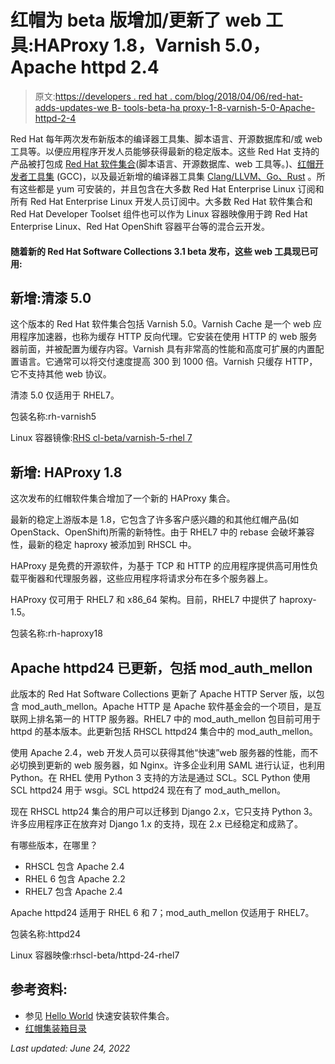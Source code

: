 # 红帽为 beta 版增加/更新了 web 工具:HAProxy 1.8，Varnish 5.0，Apache httpd 2.4

> 原文:[https://developers . red hat . com/blog/2018/04/06/red-hat-adds-updates-we B- tools-beta-ha proxy-1-8-varnish-5-0-Apache-httpd-2-4](https://developers.redhat.com/blog/2018/04/06/red-hat-adds-updates-web-tools-beta-haproxy-1-8-varnish-5-0-apache-httpd-2-4)

Red Hat 每年两次发布新版本的编译器工具集、脚本语言、开源数据库和/或 web 工具等。以便应用程序开发人员能够获得最新的稳定版本。这些 Red Hat 支持的产品被打包成 [Red Hat 软件集合](https://developers.redhat.com/products/softwarecollections/overview/)(脚本语言、开源数据库、web 工具等。)、[红帽开发者工具集](https://developers.redhat.com/products/developertoolset/overview/) (GCC)，以及最近新增的编译器工具集 [Clang/LLVM、Go、Rust](https://developers.redhat.com/products/clang-llvm-go-rust/overview/) 。所有这些都是 yum 可安装的，并且包含在大多数 Red Hat Enterprise Linux 订阅和所有 Red Hat Enterprise Linux 开发人员订阅中。大多数 Red Hat 软件集合和 Red Hat Developer Toolset 组件也可以作为 Linux 容器映像用于跨 Red Hat Enterprise Linux、Red Hat OpenShift 容器平台等的混合云开发。

#### 随着新的 Red Hat Software Collections 3.1 beta 发布，这些 web 工具现已可用:

## **新增:清漆 5.0**

这个版本的 Red Hat 软件集合包括 Varnish 5.0。Varnish Cache 是一个 web 应用程序加速器，也称为缓存 HTTP 反向代理。它安装在使用 HTTP 的 web 服务器前面，并被配置为缓存内容。Varnish 具有非常高的性能和高度可扩展的内置配置语言。它通常可以将交付速度提高 300 到 1000 倍。Varnish 只缓存 HTTP，它不支持其他 web 协议。

清漆 5.0 仅适用于 RHEL7。

包装名称:rh-varnish5

Linux 容器镜像:[RHS cl-beta/varnish-5-rhel 7](https://access.redhat.com/containers/#/search/varnish)

## **新增:** **HAProxy 1.8**

这次发布的红帽软件集合增加了一个新的 HAProxy 集合。

最新的稳定上游版本是 1.8，它包含了许多客户感兴趣的和其他红帽产品(如 OpenStack、OpenShift)所需的新特性。由于 RHEL7 中的 rebase 会破坏兼容性，最新的稳定 haproxy 被添加到 RHSCL 中。

HAProxy 是免费的开源软件，为基于 TCP 和 HTTP 的应用程序提供高可用性负载平衡器和代理服务器，这些应用程序将请求分布在多个服务器上。

HAProxy 仅可用于 RHEL7 和 x86_64 架构。目前，RHEL7 中提供了 haproxy-1.5。

包装名称:rh-haproxy18

## Apache **httpd24 已更新，包括 mod_auth_mellon**

此版本的 Red Hat Software Collections 更新了 Apache HTTP Server 版，以包含 mod_auth_mellon。Apache HTTP 是 Apache 软件基金会的一个项目，是互联网上排名第一的 HTTP 服务器。RHEL7 中的 mod_auth_mellon 包目前可用于 httpd 的基本版本。此更新包括 RHSCL httpd24 集合中的 mod_auth_mellon。

使用 Apache 2.4，web 开发人员可以获得其他“快速”web 服务器的性能，而不必切换到更新的 web 服务器，如 Nginx。许多企业利用 SAML 进行认证，也利用 Python。在 RHEL 使用 Python 3 支持的方法是通过 SCL。SCL Python 使用 SCL httpd24 用于 wsgi。SCL httpd24 现在有了 mod_auth_mellon。

现在 RHSCL http24 集合的用户可以迁移到 Django 2.x，它只支持 Python 3。许多应用程序正在放弃对 Django 1.x 的支持，现在 2.x 已经稳定和成熟了。

有哪些版本，在哪里？

*   RHSCL 包含 Apache 2.4
*   RHEL 6 包含 Apache 2.2
*   RHEL7 包含 Apache 2.4

Apache httpd24 适用于 RHEL 6 和 7；mod_auth_mellon 仅适用于 RHEL7。

包装名称:httpd24

Linux 容器映像:rhscl-beta/httpd-24-rhel7

## 参考资料:

*   参见 [Hello World](https://developers.redhat.com/products/softwarecollections/hello-world/) 快速安装软件集合。
*   [红帽集装箱目录](https://access.redhat.com/containers/)

*Last updated: June 24, 2022*